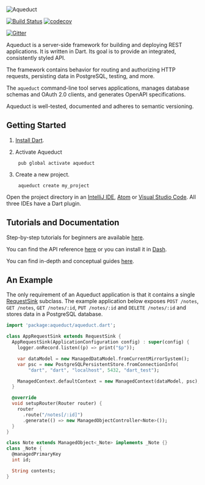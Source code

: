 ![Aqueduct](https://raw.githubusercontent.com/stablekernel/aqueduct/master/images/aqueduct.png)

[![Build Status](https://travis-ci.org/stablekernel/aqueduct.svg?branch=master)](https://travis-ci.org/stablekernel/aqueduct) [![codecov](https://codecov.io/gh/stablekernel/aqueduct/branch/master/graph/badge.svg)](https://codecov.io/gh/stablekernel/aqueduct)

[![Gitter](https://badges.gitter.im/dart-lang/server.svg)](https://gitter.im/dart-lang/server?utm_source=badge&utm_medium=badge&utm_campaign=pr-badge)

Aqueduct is a server-side framework for building and deploying REST applications. It is written in Dart. Its goal is to provide an integrated, consistently styled API.

The framework contains behavior for routing and authorizing HTTP requests, persisting data in PostgreSQL, testing, and more. 

The `aqueduct` command-line tool serves applications, manages database schemas and OAuth 2.0 clients, and generates OpenAPI specifications.

Aqueduct is well-tested, documented and adheres to semantic versioning.

## Getting Started

1. [Install Dart](https://www.dartlang.org/install).
2. Activate Aqueduct

        pub global activate aqueduct

3. Create a new project.

        aqueduct create my_project

Open the project directory in an [IntelliJ IDE](https://www.jetbrains.com/idea/download/), [Atom](https://atom.io) or [Visual Studio Code](https://code.visualstudio.com). All three IDEs have a Dart plugin.

## Tutorials and Documentation

Step-by-step tutorials for beginners are available [here](https://aqueduct.io/docs/tut/getting-started).

You can find the API reference [here](https://www.dartdocs.org/documentation/aqueduct/latest) or you can install it in [Dash](https://kapeli.com/docsets#dartdoc).

You can find in-depth and conceptual guides [here](https://aqueduct.io/docs/).

## An Example

The only requirement of an Aqueduct application is that it contains a single [RequestSink](https://aqueduct.io/docs/http/request_sink/) subclass. The example application below exposes `POST /notes`, `GET /notes`, `GET /notes/:id`, `PUT /notes/:id` and `DELETE /notes/:id` and stores data in a PostgreSQL database.

```dart
import 'package:aqueduct/aqueduct.dart';

class AppRequestSink extends RequestSink {
  AppRequestSink(ApplicationConfiguration config) : super(config) {
    logger.onRecord.listen((p) => print("$p"));

    var dataModel = new ManagedDataModel.fromCurrentMirrorSystem();
    var psc = new PostgreSQLPersistentStore.fromConnectionInfo(
        "dart", "dart", "localhost", 5432, "dart_test");

    ManagedContext.defaultContext = new ManagedContext(dataModel, psc);
  }

  @override
  void setupRouter(Router router) {
    router
      .route("/notes[/:id]")
      .generate(() => new ManagedObjectController<Note>());
  }
}

class Note extends ManagedObject<_Note> implements _Note {}
class _Note {
  @managedPrimaryKey
  int id;

  String contents;
}
```
